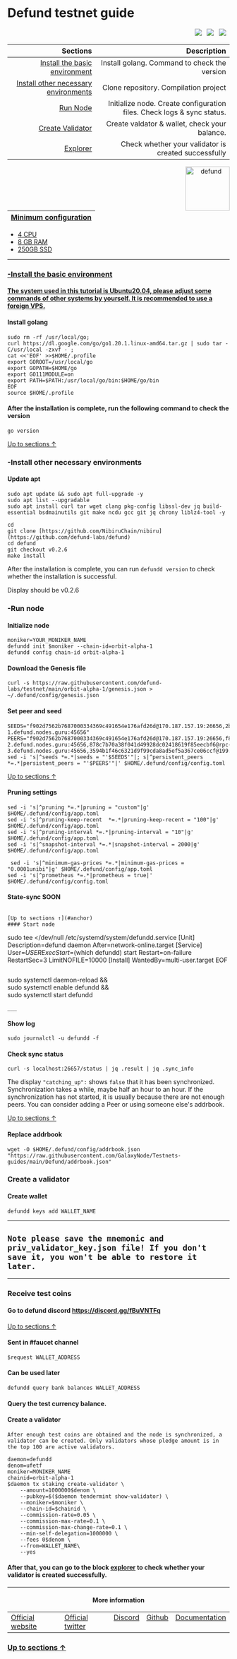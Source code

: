 <a id="anchor"></a>
# Defund testnet guide



<p align="right">
  <a href="https://discord.gg/fBuVNTFq"><img src="https://img.shields.io/badge/Discord-7289DA?style=for-the-badge&logo=discord&logoColor=white" /></a> &nbsp;
  <a href="https://twitter.com/defund_finance"><img src="https://img.shields.io/badge/Twitter-1DA1F2?style=for-the-badge&logo=twitter&logoColor=white" /></a> &nbsp;
  <a href="https://medium.com/defund-finance"><img src="https://img.shields.io/badge/Medium-12100E?style=for-the-badge&logo=medium&logoColor=white" /></a> &nbsp;
</p>

|Sections|Description|
|-----------------------:|------------------------------------------:|
| [Install the basic environment](#go) | Install golang. Command to check the version|
| [Install other necessary environments](#necessary) | Clone repository. Compilation project |
| [Run Node](#run) |  Initialize node. Create configuration files. Check logs & sync status. |
| [Create Validator](#validator) |  Create valdator & wallet, check your balance. |
| <a href="https://defund.explorers.guru/validators" target="_explorer">Explorer</a> |  Check whether your validator is created successfully |


 <p align="center"><a href="https://docs.defund.app/"><img align="right"width="100px"alt="defund" src="https://i.ibb.co/WD77JvY/Z62v-C92-400x400.jpg"></p</a>

| Minimum configuration                                                                                |
|------------------------------------------------------------------------------------------------------|
- 4 CPU                                                                                                
- 8 GB RAM
- 250GB SSD                                                                                            

--- 
### -Install the basic environment
#### The system used in this tutorial is Ubuntu20.04, please adjust some commands of other systems by yourself. It is recommended to use a foreign VPS.
<a id="go"></a>
#### Install golang
```
sudo rm -rf /usr/local/go;
curl https://dl.google.com/go/go1.20.1.linux-amd64.tar.gz | sudo tar -C/usr/local -zxvf - ;
cat <<'EOF' >>$HOME/.profile
export GOROOT=/usr/local/go
export GOPATH=$HOME/go
export GO111MODULE=on
export PATH=$PATH:/usr/local/go/bin:$HOME/go/bin
EOF
source $HOME/.profile
```
#### After the installation is complete, run the following command to check the version

```
go version
```
<a id="necessary"></a>
[Up to sections ↑](#anchor)
### -Install other necessary environments

#### Update apt
```
sudo apt update && sudo apt full-upgrade -y
sudo apt list --upgradable
sudo apt install curl tar wget clang pkg-config libssl-dev jq build-essential bsdmainutils git make ncdu gcc git jq chrony liblz4-tool -y
```

```
cd
git clone [https://github.com/NibiruChain/nibiru](https://github.com/defund-labs/defund)
cd defund
git checkout v0.2.6
make install
```
After the installation is complete, you can run `defundd version` to check whether the installation is successful.

Display should be v0.2.6
<a id="run"></a>
### -Run node

#### Initialize node

```
moniker=YOUR_MONIKER_NAME
defundd init $moniker --chain-id=orbit-alpha-1
defundd config chain-id orbit-alpha-1
```

#### Download the Genesis file

```
curl -s https://raw.githubusercontent.com/defund-labs/testnet/main/orbit-alpha-1/genesis.json > ~/.defund/config/genesis.json
```

#### Set peer and seed

```
SEEDS="f902d7562b7687000334369c491654e176afd26d@170.187.157.19:26656,2b76e96658f5e5a5130bc96d63f016073579b72d@rpc-1.defund.nodes.guru:45656"
PEERS="f902d7562b7687000334369c491654e176afd26d@170.187.157.19:26656,f8093378e2e5e8fc313f9285e96e70a11e4b58d5@rpc-2.defund.nodes.guru:45656,878c7b70a38f041d49928dc02418619f85eecbf6@rpc-3.defund.nodes.guru:45656,3594b1f46c6321d9f99cda8ad5ef5a367ce06ccf@199.247.16.116:26656"
sed -i 's|^seeds *=.*|seeds = "'$SEEDS'"|; s|^persistent_peers *=.*|persistent_peers = "'$PEERS'"|' $HOME/.defund/config/config.toml
```
[Up to sections ↑](#anchor)

#### Pruning settings
```
sed -i 's|^pruning *=.*|pruning = "custom"|g' $HOME/.defund/config/app.toml
sed -i 's|^pruning-keep-recent  *=.*|pruning-keep-recent = "100"|g' $HOME/.defund/config/app.toml
sed -i 's|^pruning-interval *=.*|pruning-interval = "10"|g' $HOME/.defund/config/app.toml
sed -i 's|^snapshot-interval *=.*|snapshot-interval = 2000|g' $HOME/.defund/config/app.toml
  
 sed -i 's|^minimum-gas-prices *=.*|minimum-gas-prices = "0.0001unibi"|g' $HOME/.defund/config/app.toml
sed -i 's|^prometheus *=.*|prometheus = true|' $HOME/.defund/config/config.toml
```
#### State-sync SOON
```
  
[Up to sections ↑](#anchor)
#### Start node 
```
sudo tee <<EOF >/dev/null /etc/systemd/system/defundd.service
[Unit]
Description=defund daemon
After=network-online.target
[Service]
User=$USER
ExecStart=$(which defundd) start
Restart=on-failure
RestartSec=3
LimitNOFILE=10000
[Install]
WantedBy=multi-user.target
EOF
```
```
sudo systemctl daemon-reload && \
sudo systemctl enable defundd && \
sudo systemctl start defundd
```
___
```
#### Show log
```
sudo journalctl -u defundd -f
```
#### Check sync status
```
curl -s localhost:26657/status | jq .result | jq .sync_info
```
The display `"catching_up":` shows `false` that it has been synchronized. Synchronization takes a while, maybe half an hour to an hour. If the synchronization has not started, it is usually because there are not enough peers. You can consider adding a Peer or using someone else's addrbook.

[Up to sections ↑](#anchor)
#### Replace addrbook
```
wget -O $HOME/.defund/config/addrbook.json "https://raw.githubusercontent.com/GalaxyNode/Testnets-guides/main/Defund/addrbook.json"
```
<a id="validator"></a>
### Create a validator
#### Create wallet
```
defundd keys add WALLET_NAME
```
----
## `Note please save the mnemonic and priv_validator_key.json file! If you don't save it, you won't be able to restore it later.`
----
### Receive test coins
#### Go to defund discord https://discord.gg/fBuVNTFq
[Up to sections ↑](#anchor)
#### Sent in #faucet channel
```
$request WALLET_ADDRESS
```
#### Can be used later
```
defundd query bank balances WALLET_ADDRESS
```
#### Query the test currency balance.
#### Create a validator
`After enough test coins are obtained and the node is synchronized, a validator can be created. Only validators whose pledge amount is in the top 100 are active validators.`
```
daemon=defundd
denom=ufetf
moniker=MONIKER_NAME
chainid=orbit-alpha-1
$daemon tx staking create-validator \
    --amount=1000000$denom \
    --pubkey=$($daemon tendermint show-validator) \
    --moniker=$moniker \
    --chain-id=$chainid \
    --commission-rate=0.05 \
    --commission-max-rate=0.1 \
    --commission-max-change-rate=0.1 \
    --min-self-delegation=1000000 \
    --fees 0$denom \
    --from=WALLET_NAME\
    --yes
```

#### After that, you can go to the block [explorer](https://defund.explorers.guru/validators) to check whether your validator is created successfully.
----

  <h4 align="center"> More information </h4>
  
<table width="400px" align="center">
    <tbody>
        <tr valign="top">
          <td>
            <a href="https://defund.app/" target="site">Official website</a> </td>
          <td><a href="https://twitter.com/defund_finance" target="twitt">Official twitter</a> </td> 
          <td><a href="https://discord.gg/fBuVNTFq" target="discord">Discord</a></td> 
          <td><a href="https://github.com/defund-labs/defund" target="git">Github</a> </td>
          <td><a href="https://docs.defund.app/" target="doc">Documentation</a></td>   </tr>
    </tbody>
</table> 


### [Up to sections ↑](#anchor)

